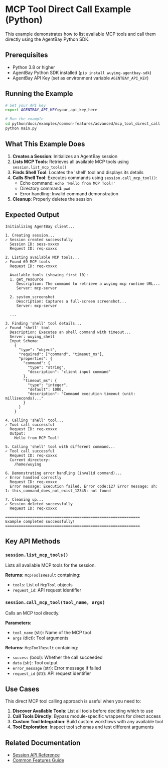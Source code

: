 # MCP Tool Direct Call Example (Python)

This example demonstrates how to list available MCP tools and call them directly using the AgentBay Python SDK.

## Prerequisites

- Python 3.8 or higher
- AgentBay Python SDK installed (`pip install wuying-agentbay-sdk`)
- AgentBay API Key (set as environment variable `AGENTBAY_API_KEY`)

## Running the Example

```bash
# Set your API key
export AGENTBAY_API_KEY=your_api_key_here

# Run the example
cd python/docs/examples/common-features/advanced/mcp_tool_direct_call
python main.py
```

## What This Example Does

1. **Creates a Session**: Initializes an AgentBay session
2. **Lists MCP Tools**: Retrieves all available MCP tools using `session.list_mcp_tools()`
3. **Finds Shell Tool**: Locates the 'shell' tool and displays its details
4. **Calls Shell Tool**: Executes commands using `session.call_mcp_tool()`:
   - Echo command: `echo 'Hello from MCP Tool!'`
   - Directory command: `pwd`
   - Error handling: Invalid command demonstration
5. **Cleanup**: Properly deletes the session

## Expected Output

```
Initializing AgentBay client...

1. Creating session...
✓ Session created successfully
  Session ID: sess-xxxxx
  Request ID: req-xxxxx

2. Listing available MCP tools...
✓ Found 69 MCP tools
  Request ID: req-xxxxx

  Available tools (showing first 10):
  1. get_resource
     Description: The command to retrieve a wuying mcp runtime URL...
     Server: mcp-server

  2. system_screenshot
     Description: Captures a full-screen screenshot...
     Server: mcp-server

  ...

3. Finding 'shell' tool details...
✓ Found 'shell' tool
  Description: Executes an shell command with timeout...
  Server: wuying_shell
  Input Schema:
    {
      "type": "object",
      "required": ["command", "timeout_ms"],
      "properties": {
        "command": {
          "type": "string",
          "description": "client input command"
        },
        "timeout_ms": {
          "type": "integer",
          "default": 1000,
          "description": "Command execution timeout (unit: milliseconds)..."
        }
      }
    }

4. Calling 'shell' tool...
✓ Tool call successful
  Request ID: req-xxxxx
  Output:
    Hello from MCP Tool!

5. Calling 'shell' tool with different command...
✓ Tool call successful
  Request ID: req-xxxxx
  Current directory:
    /home/wuying

6. Demonstrating error handling (invalid command)...
✓ Error handled correctly
  Request ID: req-xxxxx
  Error message: Execution failed. Error code:127 Error message: sh: 1: this_command_does_not_exist_12345: not found

7. Cleaning up...
✓ Session deleted successfully
  Request ID: req-xxxxx

============================================================
Example completed successfully!
============================================================
```

## Key API Methods

### `session.list_mcp_tools()`

Lists all available MCP tools for the session.

**Returns:** `McpToolsResult` containing:
- `tools`: List of `McpTool` objects
- `request_id`: API request identifier

### `session.call_mcp_tool(tool_name, args)`

Calls an MCP tool directly.

**Parameters:**
- `tool_name` (str): Name of the MCP tool
- `args` (dict): Tool arguments

**Returns:** `McpToolResult` containing:
- `success` (bool): Whether the call succeeded
- `data` (str): Tool output
- `error_message` (str): Error message if failed
- `request_id` (str): API request identifier

## Use Cases

This direct MCP tool calling approach is useful when you need to:

1. **Discover Available Tools**: List all tools before deciding which to use
2. **Call Tools Directly**: Bypass module-specific wrappers for direct access
3. **Custom Tool Integration**: Build custom workflows with any available tool
4. **Tool Exploration**: Inspect tool schemas and test different arguments

## Related Documentation

- [Session API Reference](../../../../api/common-features/basics/session.md#call_mcp_tool)
- [Common Features Guide](../../../../../../docs/guides/common-features/README.md)


